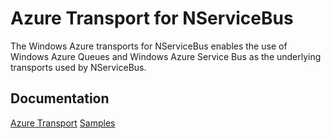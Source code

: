 # Azure Transport for NServiceBus

The Windows Azure transports for NServiceBus enables the use of Windows Azure Queues and Windows Azure Service Bus as the underlying transports used by NServiceBus. 

## Documentation

[Azure Transport](http://docs.particular.net/nservicebus/windows-azure-transport)
[Samples](https://github.com/Particular/NServiceBus.Azure.samples)
